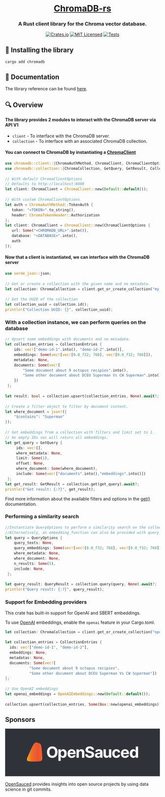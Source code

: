 <div align="center">
  <h1><a href="https://crates.io/crates/chromadb">ChromaDB-rs</a></h1>
  <h3>A Rust client library for the Chroma vector database.</h3>
  <a href="https://crates.io/crates/chromadb"><img src="https://img.shields.io/crates/v/chromadb.svg" alt="Crates.io"></a>
  <a href="https://github.com/Anush008/chromadb-rs/blob/master/LICENSE"><img src="https://img.shields.io/badge/license-mit-blue.svg" alt="MIT Licensed"></a>
  <a href="https://github.com/Anush008/chromadb-rs/actions/workflows/cargo-test.yml"><img src="https://github.com/Anush008/chromadb-rs/actions/workflows/release.yml/badge.svg?branch=master" alt="Tests"></a>
</div>

## 💾 Installing the library

```shell
cargo add chromadb
```

## 📖 Documentation

The library reference can be found [here](https://docs.rs/chromadb).

## 🔍 Overview

#### The library provides 2 modules to interact with the ChromaDB server via API V1

* `client` - To interface with the ChromaDB server.
* `collection` - To interface with an associated ChromaDB collection.

#### You can connect to ChromaDB by instantiating a [ChromaClient](https://docs.rs/chromadb/latest/chromadb/v1/client/struct.ChromaClient.html)

 ```rust
use chromadb::client::{ChromaAuthMethod, ChromaClient, ChromaClientOptions, ChromaTokenHeader};
use chromadb::collection::{ChromaCollection, GetQuery, GetResult, CollectionEntries};

// With default ChromaClientOptions
// Defaults to http://localhost:8000
let client: ChromaClient = ChromaClient::new(Default::default());

// With custom ChromaClientOptions
let auth = ChromaAuthMethod::TokenAuth {
    token: "<TOKEN>".to_string(),
    header: ChromaTokenHeader::Authorization
};
let client: ChromaClient = ChromaClient::new(ChromaClientOptions {
    url: Some("<CHROMADB_URL>".into()),
    database: "<DATABASE>".into(),
    auth
});
```

#### Now that a client is instantiated, we can interface with the ChromaDB server

 ```rust
use serde_json::json;

// Get or create a collection with the given name and no metadata.
let collection: ChromaCollection = client.get_or_create_collection("my_collection", None).await?;

// Get the UUID of the collection
let collection_uuid = collection.id();
println!("Collection UUID: {}", collection_uuid);
```

### With a collection instance, we can perform queries on the database

```rust
// Upsert some embeddings with documents and no metadata.
let collection_entries = CollectionEntries {
    ids: vec!["demo-id-1".into(), "demo-id-2".into()],
    embeddings: Some(vec![vec![0.0_f32; 768], vec![0.0_f32; 768]]),
    metadatas: None,
    documents: Some(vec![
        "Some document about 9 octopus recipies".into(),
        "Some other document about DCEU Superman Vs CW Superman".into()
    ])
 };
 
let result: bool = collection.upsert(collection_entries, None).await?;

// Create a filter object to filter by document content.
let where_document = json!({
    "$contains": "Superman"
});
 
// Get embeddings from a collection with filters and limit set to 1. 
// An empty IDs vec will return all embeddings.
let get_query = GetQuery {
     ids: vec![],
     where_metadata: None,
     limit: Some(1),
     offset: None,
     where_document: Some(where_document),
     include: Some(vec!["documents".into(),"embeddings".into()])
 };
let get_result: GetResult = collection.get(get_query).await?;
println!("Get result: {:?}", get_result);

```

Find more information about the available filters and options in the [get()](https://docs.rs/chromadb/latest/chromadb/v1/collection/struct.ChromaCollection.html#method.get) documentation.

### Performing a similarity search

```rust
//Instantiate QueryOptions to perform a similarity search on the collection
//Alternatively, an embedding_function can also be provided with query_texts to perform the search
let query = QueryOptions {
    query_texts: None,
    query_embeddings: Some(vec![vec![0.0_f32; 768], vec![0.0_f32; 768]]),
    where_metadata: None,
    where_document: None,
    n_results: Some(5),
    include: None,
 };
 
let query_result: QueryResult = collection.query(query, None).await?;
println!("Query result: {:?}", query_result);
```

### Support for Embedding providers

This crate has built-in support for OpenAI and SBERT embeddings.

To use [OpenAI](https://platform.openai.com/docs/guides/embeddings) embeddings, enable the `openai` feature in your Cargo.toml.

 ```rust
let collection: ChromaCollection = client.get_or_create_collection("openai_collection", None).await?;

let collection_entries = CollectionEntries {
   ids: vec!["demo-id-1", "demo-id-2"],
   embeddings: None,
   metadatas: None,
   documents: Some(vec![
            "Some document about 9 octopus recipies",
            "Some other document about DCEU Superman Vs CW Superman"])
 };

// Use OpenAI embeddings
let openai_embeddings = OpenAIEmbeddings::new(Default::default());

collection.upsert(collection_entries, Some(Box::new(openai_embeddings))).await?;
 ```

## Sponsors

[![OpenSauced logo](https://raw.githubusercontent.com/open-sauced/assets/main/logos/logo-on-dark.png)](https://opensauced.pizza?utm_source=chromadbrs&utm_medium=github&utm_campaign=sponsorship)

[OpenSauced](https://opensauced.pizza?utm_source=chromadbrs&utm_medium=github&utm_campaign=sponsorship) provides insights into open source projects by using data science in git commits.
